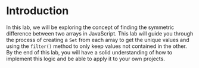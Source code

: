 # Introduction

In this lab, we will be exploring the concept of finding the symmetric difference between two arrays in JavaScript. This lab will guide you through the process of creating a `Set` from each array to get the unique values and using the `filter()` method to only keep values not contained in the other. By the end of this lab, you will have a solid understanding of how to implement this logic and be able to apply it to your own projects.
